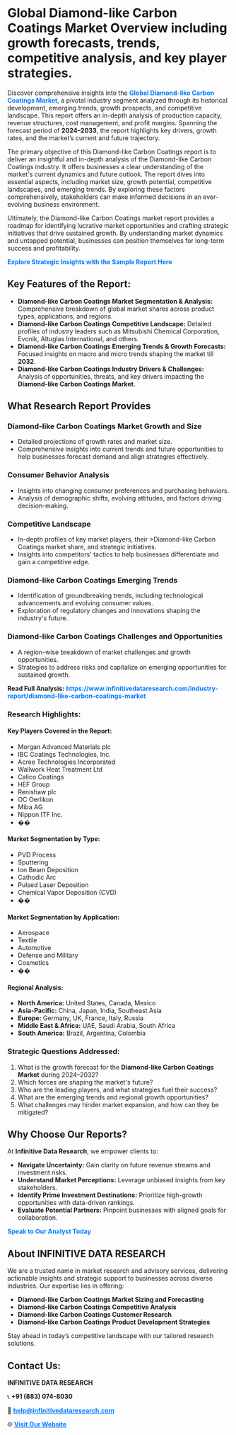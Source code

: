 <h1>Global Diamond-like Carbon Coatings Market Overview including growth forecasts, trends, competitive analysis, and key player strategies.</h1>
<p>
Discover comprehensive insights into the 
<a href="https://www.infinitivedataresearch.com/industry-report/diamond-like-carbon-coatings-market" rel="dofollow" style="color: #007BFF; text-decoration: none;"><strong>Global Diamond-like Carbon Coatings Market</strong></a>, a pivotal industry segment analyzed through its historical development, emerging trends, growth prospects, and competitive landscape. This report offers an in-depth analysis of production capacity, revenue structures, cost management, and profit margins. Spanning the forecast period of <strong>2024–2033</strong>, the report highlights key drivers, growth rates, and the market’s current and future trajectory.
</p>
<p>
The primary objective of this Diamond-like Carbon Coatings report is to deliver an insightful and in-depth analysis of the Diamond-like Carbon Coatings industry. It offers businesses a clear understanding of the market's current dynamics and future outlook. The report dives into essential aspects, including market size, growth potential, competitive landscapes, and emerging trends. By exploring these factors comprehensively, stakeholders can make informed decisions in an ever-evolving business environment.
</p>
<p>
Ultimately, the Diamond-like Carbon Coatings market report provides a roadmap for identifying lucrative market opportunities and crafting strategic initiatives that drive sustained growth. By understanding market dynamics and untapped potential, businesses can position themselves for long-term success and profitability.
</p>
<p>
<a href="https://www.infinitivedataresearch.com/request-sample/reportId=109280" style="color: #007BFF; text-decoration: none;"><strong>Explore Strategic Insights with the Sample Report Here</strong></a>
</p>

<h2>Key Features of the Report:</h2>
<ul>
<li><strong>Diamond-like Carbon Coatings Market Segmentation & Analysis:</strong> Comprehensive breakdown of global market shares across product types, applications, and regions.</li>
<li><strong>Diamond-like Carbon Coatings Competitive Landscape:</strong> Detailed profiles of industry leaders such as Mitsubishi Chemical Corporation, Evonik, Altuglas International, and others.</li>
<li><strong>Diamond-like Carbon Coatings Emerging Trends & Growth Forecasts:</strong> Focused insights on macro and micro trends shaping the market till <strong>2032</strong>.</li>
<li><strong>Diamond-like Carbon Coatings Industry Drivers & Challenges:</strong> Analysis of opportunities, threats, and key drivers impacting the <strong>Diamond-like Carbon Coatings Market</strong>.</li>
</ul>

<h2>What Research Report Provides</h2>
<h3>Diamond-like Carbon Coatings Market Growth and Size</h3>
<ul>
<li>Detailed projections of growth rates and market size.</li>
<li>Comprehensive insights into current trends and future opportunities to help businesses forecast demand and align strategies effectively.</li>
</ul>

<h3>Consumer Behavior Analysis</h3>
<ul>
<li>Insights into changing consumer preferences and purchasing behaviors.</li>
<li>Analysis of demographic shifts, evolving attitudes, and factors driving decision-making.</li>
</ul>

<h3>Competitive Landscape</h3>
<ul>
<li>In-depth profiles of key market players, their >Diamond-like Carbon Coatings market share, and strategic initiatives.</li>
<li>Insights into competitors' tactics to help businesses differentiate and gain a competitive edge.</li>
</ul>

<h3>Diamond-like Carbon Coatings Emerging Trends</h3>
<ul>
<li>Identification of groundbreaking trends, including technological advancements and evolving consumer values.</li>
<li>Exploration of regulatory changes and innovations shaping the industry's future.</li>
</ul>

<h3>Diamond-like Carbon Coatings Challenges and Opportunities</h3>
<ul>
<li>A region-wise breakdown of market challenges and growth opportunities.</li>
<li>Strategies to address risks and capitalize on emerging opportunities for sustained growth.</li>
</ul>
<p><strong>Read Full Analysis:</strong> <a href="https://www.infinitivedataresearch.com/industry-report/diamond-like-carbon-coatings-market" rel="dofollow" style="color: #007BFF; text-decoration: none;"><strong>https://www.infinitivedataresearch.com/industry-report/diamond-like-carbon-coatings-market</strong></a></p>
<h3>Research Highlights:</h3>
<h4>Key Players Covered in the Report:</h4>
<ul><li>Morgan Advanced Materials plc</li><li>IBC Coatings Technologies, Inc.</li><li>Acree Technologies Incorporated</li><li>Wallwork Heat Treatment Ltd</li><li>Calico Coatings</li><li>HEF Group</li><li>Renishaw plc</li><li>OC Oerlikon</li><li>Miba AG</li><li>Nippon ITF Inc.</li><li>��</li></ul>
<h4>Market Segmentation by Type:</h4>
<ul><li>PVD Process</li><li>Sputtering</li><li>Ion Beam Deposition</li><li>Cathodic Arc</li><li>Pulsed Laser Deposition</li><li>Chemical Vapor Deposition (CVD)</li><li>��</li></ul>
<h4>Market Segmentation by Application:</h4>
<ul><li>Aerospace</li><li>Textile</li><li>Automotive</li><li>Defense and Military</li><li>Cosmetics</li><li>��</li></ul>

<h4>Regional Analysis:</h4>
<ul>
<li><strong>North America:</strong> United States, Canada, Mexico</li>
<li><strong>Asia-Pacific:</strong> China, Japan, India, Southeast Asia</li>
<li><strong>Europe:</strong> Germany, UK, France, Italy, Russia</li>
<li><strong>Middle East & Africa:</strong> UAE, Saudi Arabia, South Africa</li>
<li><strong>South America:</strong> Brazil, Argentina, Colombia</li>
</ul>

<h3>Strategic Questions Addressed:</h3>
<ol>
<li>What is the growth forecast for the <strong>Diamond-like Carbon Coatings Market</strong> during 2024–2032?</li>
<li>Which forces are shaping the market's future?</li>
<li>Who are the leading players, and what strategies fuel their success?</li>
<li>What are the emerging trends and regional growth opportunities?</li>
<li>What challenges may hinder market expansion, and how can they be mitigated?</li>
</ol>

<h2>Why Choose Our Reports?</h2>
<p>At <strong>Infinitive Data Research</strong>, we empower clients to:</p>
<ul>
<li><strong>Navigate Uncertainty:</strong> Gain clarity on future revenue streams and investment risks.</li>
<li><strong>Understand Market Perceptions:</strong> Leverage unbiased insights from key stakeholders.</li>
<li><strong>Identify Prime Investment Destinations:</strong> Prioritize high-growth opportunities with data-driven rankings.</li>
<li><strong>Evaluate Potential Partners:</strong> Pinpoint businesses with aligned goals for collaboration.</li>
</ul>
<p><a href="https://www.infinitivedataresearch.com/industry-report/diamond-like-carbon-coatings-market" rel="dofollow" style="color: #007BFF; text-decoration: none;"><strong>Speak to Our Analyst Today</strong></a></p>

<h2>About INFINITIVE DATA RESEARCH</h2>
<p>We are a trusted name in market research and advisory services, delivering actionable insights and strategic support to businesses across diverse industries. Our expertise lies in offering:</p>
<ul>
<li><strong>Diamond-like Carbon Coatings Market Sizing and Forecasting</strong></li>
<li><strong>Diamond-like Carbon Coatings Competitive Analysis</strong></li>
<li><strong>Diamond-like Carbon Coatings Customer Research</strong></li>
<li><strong>Diamond-like Carbon Coatings Product Development Strategies</strong></li>
</ul>
<p>Stay ahead in today’s competitive landscape with our tailored research solutions.</p>

<h2>Contact Us:</h2>
<p><strong>INFINITIVE DATA RESEARCH</strong></p>
<p>📞 <strong>+91 (883) 074-8030</strong></p>
<p>📧 <strong><a href="mailto:help@infinitivedataresearch.com" style="color: #007BFF;">help@infinitivedataresearch.com</a></strong></p>
<p>🌐 <strong><a href="https://www.infinitivedataresearch.com" rel="dofollow" style="color: #007BFF;">Visit Our Website</a></strong></p>